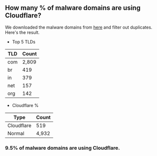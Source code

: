 ## How many % of malware domains are using Cloudflare?


We downloaded the malware domains from [here](https://urlhaus.abuse.ch) and filter out duplicates.
Here's the result.


[//]: # (start replacement)


- Top 5 TLDs

| TLD | Count |
| --- | --- |
| com | 2,809 |
| br | 419 |
| in | 379 |
| net | 157 |
| org | 142 |


- Cloudflare %

| Type | Count |
| --- | --- |
| Cloudflare | 519 |
| Normal | 4,932 |


### 9.5% of malware domains are using Cloudflare.